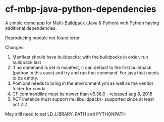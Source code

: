 # cf-mbp-java-python-dependencies
A simple demo app for Multi-Buildpack (Java &amp; Python) with Python having additional dependencies.

Reproducing module not found error

Changes:
1. Manfiest should have buildpacks: with the buildpacks in order, run buildpack last
2. If no command is set in manifest, it can default to the first buildback (python in this case) and try and run that command. For java that needs to be empty.
3. Pom.xml needs to bring in the environment.yml as well as the vendor folder for conda
4. CF commandline must be newer than v6.38.0 - released aug 8, 2018
5. PCF instance must support multibuildpacks- supported since at least pcf 2.2

May still need to set LD_LIBRARY_PATH and PYTHONPATH 